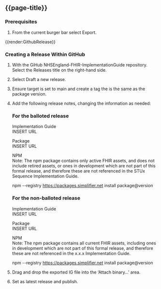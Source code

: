  ## {{page-title}}

 ### Prerequisites

1. From the current burger bar select Export.

{{render:GithubRelease}}

### Creating a Release Within GitHub
1. With the GiHub NHSEngland-FHIR-ImplementationGuide repository. Select the Releases title on the right-hand side.
2. Select Draft a new release.
3. Ensure target is set to main and create a tag the is the same as the package version.
4. Add the following release notes, changing the information as needed:

    ### For the balloted release

    Implementation Guide<br>
    INSERT URL


    Package<br>
    INSERT URL

    NPM<br>
    Note: The npm package contains only active FHIR assets, and does not        include retired assets, or ones in development which are not part of        this formal release, and therefore these are not referenced in the STUx     Sequence Implementation Guide.

    npm --registry https://packages.simplifier.net install package@version


    ### For the non-balloted release
    Implementation Guide<br>
    INSERT URL

    Package<br>
    INSERT URL

    NPM<br>
    Note: The npm package contains all current FHIR assets, including ones       in development which are not part of this formal release, and               therefore these are not referenced in the x.x.x Implementation Guide.

    npm --registry https://packages.simplifier.net install package@version

5. Drag and drop the exported IG file into the ‘Attach binary…’ area.
6. Set as latest release and publish.